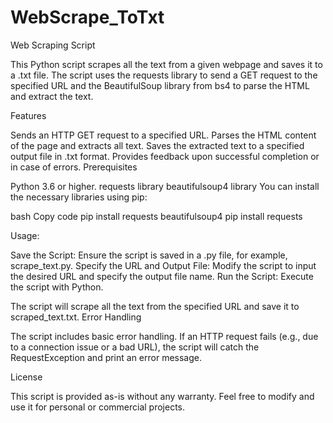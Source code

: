 # WebScrape_ToTxt
Web Scraping Script

This Python script scrapes all the text from a given webpage and saves it to a .txt file. The script uses the requests library to send a GET request to the specified URL and the BeautifulSoup library from bs4 to parse the HTML and extract the text.

Features

Sends an HTTP GET request to a specified URL.
Parses the HTML content of the page and extracts all text.
Saves the extracted text to a specified output file in .txt format.
Provides feedback upon successful completion or in case of errors.
Prerequisites

Python 3.6 or higher.
requests library
beautifulsoup4 library
You can install the necessary libraries using pip:

bash
Copy code
pip install requests beautifulsoup4
pip install requests

Usage:

Save the Script: Ensure the script is saved in a .py file, for example, scrape_text.py.
Specify the URL and Output File: Modify the script to input the desired URL and specify the output file name.
Run the Script: Execute the script with Python.

The script will scrape all the text from the specified URL and save it to scraped_text.txt.
Error Handling

The script includes basic error handling. If an HTTP request fails (e.g., due to a connection issue or a bad URL), the script will catch the RequestException and print an error message.

License

This script is provided as-is without any warranty. Feel free to modify and use it for personal or commercial projects.
